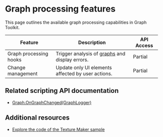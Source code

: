 # Graph processing features

This page outlines the available graph processing capabilities in Graph Toolkit.

| Feature                | Description                                                       | API Access |
|------------------------|-------------------------------------------------------------------|------------|
| Graph processing hooks | Trigger analysis of [graphs](glossary.md#graph) and display errors. | Partial    |
| Change management      | Update only UI elements affected by user actions.                 | Partial    |

## Related scripting API documentation

* [Graph.OnGraphChanged(GraphLogger)](../api/Unity.GraphToolkit.Editor.Graph.html#Unity_GraphToolkit_Editor_Graph_OnGraphChanged_Unity_GraphToolkit_Editor_GraphLogger_)

## Additional resources

* [Explore the code of the Texture Maker sample](texture-maker-sample-explore-the-code.md)
